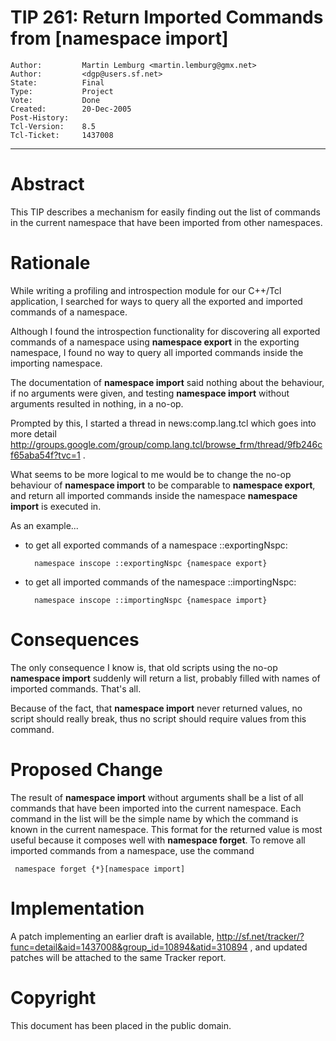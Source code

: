 # TIP 261: Return Imported Commands from [namespace import]
	Author:         Martin Lemburg <martin.lemburg@gmx.net>
	Author:         <dgp@users.sf.net>
	State:          Final
	Type:           Project
	Vote:           Done
	Created:        20-Dec-2005
	Post-History:   
	Tcl-Version:    8.5
	Tcl-Ticket:     1437008
-----

# Abstract

This TIP describes a mechanism for easily finding out the list of
commands in the current namespace that have been imported from other
namespaces.

# Rationale

While writing a profiling and introspection module for our C\+\+/Tcl
application, I searched for ways to query all the exported and
imported commands of a namespace.

Although I found the introspection functionality for discovering all
exported commands of a namespace using **namespace export** in the
exporting namespace, I found no way to query all imported commands
inside the importing namespace.

The documentation of **namespace import** said nothing about the
behaviour, if no arguments were given, and testing **namespace
import** without arguments resulted in nothing, in a no-op.

Prompted by this, I started a thread in news:comp.lang.tcl which goes
into more detail
<http://groups.google.com/group/comp.lang.tcl/browse_frm/thread/9fb246cf65aba54f?tvc=1> .

What seems to be more logical to me would be to change the no-op
behaviour of **namespace import** to be comparable to **namespace
export**, and return all imported commands inside the namespace
**namespace import** is executed in.

As an example...

 * to get all exported commands of a namespace ::exportingNspc:

		 namespace inscope ::exportingNspc {namespace export}

 * to get all imported commands of the namespace ::importingNspc:

		 namespace inscope ::importingNspc {namespace import}

# Consequences

The only consequence I know is, that old scripts using the no-op
**namespace import** suddenly will return a list, probably filled
with names of imported commands. That's all.

Because of the fact, that **namespace import** never returned
values, no script should really break, thus no script should require
values from this command.

# Proposed Change

The result of **namespace import** without arguments shall be a list
of all commands that have been imported into the current namespace.
Each command in the list will be the simple name by which the command
is known in the current namespace.  This format for the
returned value is most useful because it composes well
with **namespace forget**.  To remove all imported
commands from a namespace, use the command

	 namespace forget {*}[namespace import]

# Implementation

A patch implementing an earlier draft is available,
<http://sf.net/tracker/?func=detail&aid=1437008&group_id=10894&atid=310894> ,
and updated patches will be attached to the same Tracker report.

# Copyright

This document has been placed in the public domain.


